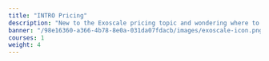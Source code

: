 ```yaml
---
title: "INTRO Pricing"
description: "New to the Exoscale pricing topic and wondering where to begin? This Level 100 INTRO Pricing - Learning Path focuses on pricing only. It will help you learn the basics and the more sophisticated Exoscale pricing topics and enable you to calculate product pricing for a given scenario and the whole scenario."
banner: "/98e16360-a366-4b78-8e0a-031da07fdacb/images/exoscale-icon.png"
courses: 1
weight: 4
---
```

